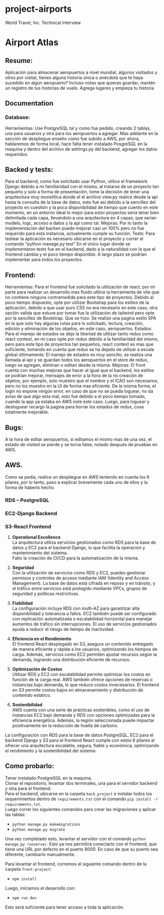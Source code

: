 # project-airports
World Travel, Inc. Technical Interview

# Airport Atlas

## Resume:
Aplicación para almacenar aeropuertos a nivel mundial, algunos visitados y otros por visitar, tienes alguna historia única o anécdota que te haya sucedido en algún aeropuerto? Incluso notas que quieras guardar, mantén un registro de tus historias de vuelo. Agrega lugares y empieza tu historia

## Documentation
### Database:
Herramientas:
Use PostgreSQL tal y como fue pedido, creando 2 tablas, una para usuarios y otra para los aeropuertos a agregar. Mas adelante en la sección de despliegue enseño como fue subido a AWS, por ahora, hablaremos de forma local, hace falta tener instalado PosgreSQL en la maquina y dentro del archivo de settings.py del backend, agregar los datos requeridos.

## Backed y tests:

Para el backend, como fue solicitado usar Python, utilice el framework Django debido a mi familiaridad con el mismo, al tratarse de un proyecto tan pequeño y solo a forma de presentación, tome la decisión de tener una arquitectura muy monolítica donde el el archivo view.py realice desde la api hasta la consulta de la base de datos, esto fue así debido a la sencillez del proyecto en cuestión y la poca disponibilidad de tiempo que cuento en este momento, en un entorno ideal lo mejor para estor proyectos seria tener bien delimitada cada capa, llevandolo a una arquitectura en 4 capas, que serian modelo, logc, acceso a datos y la api como tal.
Mejoras:
Por lo tanto la implementación del backen puede mejorar casi un 100% pero no fue requerido para esta instancia, actualmente cumple su función.
Tests:
Para testear la aplicación es necesario ubicarse en el proyecto y correr el comando 
“python manage.py test”
En el único lugar donde se implementaron tests fue en el backend, dado a la naturalidad con la que el frontend cambia y el poco tiempo disponible. A largo plazo se podrían implementar para todos los proyectos.

## Frontend:

Herramientas:
Para el frontend fue solicitado la utilización de react, por mi parte para realizar un desarrollo mas fluido utilice la herramienta de vite que no contiene ninguna contramedida para este tipo de proyectos. 
Debido al poco tiempo dispuesto, opte por utilizar Bootstrap para los estilos de la aplicación, debido a que usar puro CSS no era necesario en este caso, otra opción valida que estuve por tomar fue la utilización de tailwind pero opte por la sencillez de Bootstrap.
Que se hizo:
Se realizo una pagina estilo SPA en la que solo hay algunas rutas para lo solicitado, lectura, creación, edición y eliminación de los objetos, en este caso, aeropuertos.
Estados:
Para el manejo de estados se dejo la libertad de utilizar tanto redux como react context, en mi caso opte por redux debido a la familiaridad del mismo, pero para este tipo de proyectos tan pequeños, react context es mas que suficiente, tomando en cuenta que redux se ha dejado de utilizar a escala global últimamente.
El manejo de estados es muy sencillo, se realiza una llamada al api y se guardan todos los aeropuertos en el store de redux, luego se agregan, eliminan o editan desde la misma.
Mejoras:
El front cuenta con muchas mejoras que hacer al igual que el backend, los estilos se podrían mejorar, mensajes de error a la hora de la no creación de objetos, por ejemplo, solo muestro que el nombre y el ICAO son necesarios, pero no los muestro en la UI de forma mas eficiente. 
De la misma forma, el login no expone ningún error, en caso de que no se pueda loguear, no da aviso de que algo esta mal, esto fue debido a el poco tiempo tomado, cuando la app ya estaba en AWS note este caso. Luego, para loguear y desloguear recargo la pagina para borrar los estados de redux, cosa totalmente mejorable.

## Bugs:
A la hora de editar aeropuertos, si editamos el mismo mas de una vez, el estado de visited se pierde y se torna false, notado después de pruebas en AWS.

## AWS.
Como se pedía, realice un despliegue en AWS teniendo en cuenta los 6 pilares, por lo tanto, paso a explicar brevemente cada uno de ellos y la forma de haberlo hecho.
### RDS – PostgreSQL
### EC2-Django Backend
### S3-React Frontend
1. **Operational Excellence**  
La arquitectura utiliza servicios gestionados como RDS para la base de datos y EC2 para el backend Django, lo que facilita la operación y mantenimiento del sistema.  
Falto la creación de CI/CD para la automatización de la misma.

2. **Seguridad**  
Con la utilización de servicios como RDS y EC2, puedes gestionar permisos y controles de acceso mediante IAM (Identity and Access Management). La base de datos está cifrada en reposo y en tránsito, y el tráfico entre servicios está protegido mediante VPCs, grupos de seguridad y políticas restrictivas.

3. **Fiabilidad**  
La configuración incluye RDS con multi-AZ para garantizar alta disponibilidad y tolerancia a fallos. EC2 también puede ser configurado con replicación automatizada o escalabilidad horizontal para manejar aumentos de tráfico sin interrupciones. El uso de servicios gestionados ayuda a reducir el riesgo de tiempo de inactividad.

4. **Eficiencia en el Rendimiento**  
El frontend React desplegado en S3, asegura un contenido entregado de manera eficiente y rápida a los usuarios, optimizando los tiempos de carga. Además, servicios como EC2 permiten ajustar recursos según la demanda, logrando una distribución eficiente de recursos.

5. **Optimización de Costos**  
Utilizar RDS y EC2 con escalabilidad permite optimizar los costos en función de la carga real. AWS también ofrece opciones de reservas o instancias bajo demanda, lo que reduce costos innecesarios. El frontend en S3 permite costos bajos en almacenamiento y distribución de contenido estático.

6. **Sostenibilidad**  
AWS cuenta con una serie de prácticas sostenibles, como el uso de instancias EC2 bajo demanda y RDS con opciones optimizadas para la eficiencia energética. Además, la región seleccionada puede impactar positivamente en la reducción de huella de carbono.

La configuración con RDS para la base de datos PostgreSQL, EC2 para el backend Django y S3 para el frontend React cumple con estos 6 pilares al ofrecer una arquitectura escalable, segura, fiable y económica, optimizando el rendimiento y la sostenibilidad del sistema.

## Como probarlo:
Tener instalado PostgreSQL en la maquina.  
Clonar el repositorio, levantar dos terminales, una para el servidor backend y otra para el frontend.  
Para el backend, ubicarse en la carpeta `back_project` e instalar todos los requerimientos dentro de `requirements.txt` con el comando `pip install -r requirements.txt`.  
Luego correr los siguientes comandos para crear las migraciones y aplicar las tablas:

- `python manage.py makemigrations`  
- `python manage.py migrate`

Una vez completado esto, levantar el servidor con el comando `python manage.py runserver`. Esto ya nos permitirá conectarlo con el frontend, que tiene una URL por defecto en el puerto 8000. En caso de que su puerto sea diferente, cambiarlo manualmente.

Para levantar el frontend, corremos el siguiente comando dentro de la carpeta `front-project`:

- `npm install`

Luego, iniciamos el desarrollo con:

- `npm run dev`

Esto será suficiente para tener acceso a toda la aplicación.
